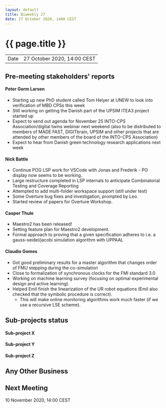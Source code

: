 ```yaml
---
layout: default
title: Biweekly 27
date: 27 October 2020, 1400 CEST
---
```


<script src="https://code.jquery.com/jquery-1.11.1.min.js">
</script>
<script src="/javascripts/edit.js"></script>
<script>setEditButonNm();</script>

# {{ page.title }}

|||
|---|---|
| Date | 27 October 2020, 14:00 CEST |


## Pre-meeting stakeholders' reports

<!-- Please keep in mind that the minutes are publicly available.-->

#### Peter Gorm Larsen
* Starting up new PhD student called Tom Helyer at UNEW to look into verification of MBD CPSs this week
* Still working on getting the Danish part of the UPSIM ITEA3 project started up
* Expect to send out agenda for November 25 INTO-CPS Association/digital twins webinar next weekend (also to be distributed to members of MADE FAST, DIGITbrain, UPSIM and other projects that are attended by other members of the board of the INTO-CPS Association)
* Expect to hear from Danish green technology research applications next week

#### Nick Battle
* Continue POG LSP work for VSCode with Jonas and Frederik - PO display now seems to be working.
* Large restructure completed in LSP internals to anticipate Combinatorial Testing and Coverage Reporting
* Attempted to add multi-folder workspace support (still under test)
* Some Overture bug fixes and investigation, prompted by Leo.
* Started review of papers for Overture Workshop.

#### Casper Thule
* Maestro2 has been released!
* Setting feature plan for Maestro2 development. 
* Formal approach to proving that a given specification adheres to i.e. a gauss-seidel/jacobi simulation algorithm with UPPAAL

#### Claudio Gomes
* Got good preliminary results for a master algorithm that changes order of FMU stepping during the co-simulation
* Close to formalization of synchronous clocks for the FMI standard 3.0
* Working on machine learning survey (focusing on optimal experimental design and active learning).
* Helped Emil finish the linearization of the UR robot equations (Emil also checked that the symbolic procedure is correct).
  * This will make online monitoring algorithms work much faster (if we use a recursive LSE scheme).


## Sub-projects status


#### Sub-project X

#### Sub-project Y

#### Sub-project Z

##  Any Other Business

Next Meeting
------------

10 November 2020, 14:00 CEST


<div id="edit_page_div"></div>
